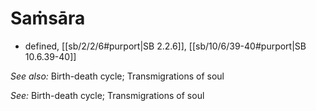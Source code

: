 # Saṁsāra

* defined, [[sb/2/2/6#purport|SB 2.2.6]], [[sb/10/6/39-40#purport|SB 10.6.39-40]]

*See also:* Birth-death cycle; Transmigrations of soul

*See:* Birth-death cycle; Transmigrations of soul
